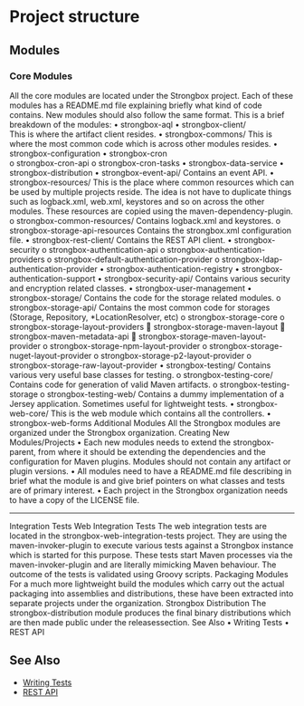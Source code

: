 # Project structure

## Modules

### Core Modules

All the core modules are located under the Strongbox project. Each of these modules has a README.md file explaining briefly what kind of code contains. New modules should also follow the same format.
This is a brief breakdown of the modules:
•	strongbox-aql 
•	strongbox-client/    
This is where the artifact client resides.
•	strongbox-commons/ 
This is where the most common code which is across other modules resides.
•	strongbox-configuration 
•	strongbox-cron  
o	strongbox-cron-api
o	strongbox-cron-tasks
•	strongbox-data-service
•	strongbox-distribution
•	strongbox-event-api/
Contains an event API.
•	strongbox-resources/
This is the place where common resources which can be used by multiple projects reside. The idea is not have to duplicate things such as logback.xml, web.xml, keystores and so on across the other modules. These resources are copied using the maven-dependency-plugin.
o	strongbox-common-resources/
Contains logback.xml and keystores.
o	strongbox-storage-api-resources
Contains the strongbox.xml configuration file.
•	strongbox-rest-client/
Contains the REST API client.
•	strongbox-security
o	strongbox-authentication-api
o	strongbox-authentication-providers
o	strongbox-default-authentication-provider
o	strongbox-ldap-authentication-provider
•	strongbox-authentication-registry
•	strongbox-authentication-support
•	 strongbox-security-api/
Contains various security and encryption related classes.
•	strongbox-user-management
•	strongbox-storage/
Contains the code for the storage related modules.
o	strongbox-storage-api/
Contains the most common code for storages (Storage, Repository, *LocationResolver, etc)
o	strongbox-storage-core
o	strongbox-storage-layout-providers
	strongbox-storage-maven-layout
	strongbox-maven-metadata-api
	strongbox-storage-maven-layout-provider
o	strongbox-storage-npm-layout-provider
o	strongbox-storage-nuget-layout-provider
o	strongbox-storage-p2-layout-provider
o	strongbox-storage-raw-layout-provider
•	strongbox-testing/
Contains various very useful base classes for testing.
o	strongbox-testing-core/
Contains code for generation of valid Maven artifacts.
o	strongbox-testing-storage
o	strongbox-testing-web/
Contains a dummy implementation of a Jersey application. Sometimes useful for lightweight tests.
•	strongbox-web-core/
This is the web module which contains all the controllers.
•	strongbox-web-forms
Additional Modules
All the Strongbox modules are organized under the Strongbox organization.
Creating New Modules/Projects
•	Each new modules needs to extend the strongbox-parent, from where it should be extending the dependencies and the configuration for Maven plugins. Modules should not contain any artifact or plugin versions.
•	All modules need to have a README.md file describing in brief what the module is and give brief pointers on what classes and tests are of primary interest.
•	Each project in the Strongbox organization needs to have a copy of the LICENSE file.
________________________________________
Integration Tests
Web Integration Tests
The web integration tests are located in the strongbox-web-integration-tests project. They are using the maven-invoker-plugin to execute various tests against a Strongbox instance which is started for this purpose. These tests start Maven processes via the maven-invoker-plugin and are literally mimicking Maven behaviour. The outcome of the tests is validated using Groovy scripts.
Packaging Modules
For a much more lightweight build the modules which carry out the actual packaging into assemblies and distributions, these have been extracted into separate projects under the organization.
Strongbox Distribution
The strongbox-distribution module produces the final binary distributions which are then made public under the releasessection.
See Also
•	Writing Tests
•	REST API

## See Also
* [Writing Tests](./writing-tests.md)
* [REST API](../user-guide/rest-api.md)

[Strongbox]: https://github.com/strongbox/strongbox
[Strongbox organization]: https://github.com/strongbox
[strongbox-client]: https://github.com/strongbox/strongbox/tree/master/strongbox-client
[strongbox-commons]: https://github.com/strongbox/strongbox/tree/master/strongbox-commons
[strongbox-common-resources]: https://github.com/strongbox/strongbox/tree/master/strongbox-resources/strongbox-common-resources
[strongbox-event-api]: https://github.com/strongbox/strongbox/tree/master/strongbox-event-api
[strongbox-metadata-core]: https://github.com/strongbox/strongbox/tree/master/strongbox-metadata-core 
[strongbox-parent]: https://github.com/strongbox/strongbox-parent/tree/master
[strongbox-resources]: https://github.com/strongbox/strongbox/tree/master/strongbox-resources
[strongbox-rest-client]: https://github.com/strongbox/strongbox/tree/master/strongbox-rest-client
[strongbox-security-api]: https://github.com/strongbox/strongbox/tree/master/strongbox-security-api
[strongbox-storage]: https://github.com/strongbox/strongbox/tree/master/strongbox-storage
[strongbox-storage-api]: https://github.com/strongbox/strongbox/tree/master/strongbox-storage/strongbox-storage-api
[strongbox-storage-api-resources]: https://github.com/strongbox/strongbox/tree/master/strongbox-resources/strongbox-storage-resources/strongbox-storage-api-resources
[strongbox-storage-indexing]: https://github.com/strongbox/strongbox/tree/master/strongbox-storage/strongbox-storage-indexing
[strongbox-storage-metadata]: https://github.com/strongbox/strongbox/tree/master/strongbox-storage/strongbox-storage-metadata
[strongbox-storage-resources]: https://github.com/strongbox/strongbox/tree/master/strongbox-resources/strongbox-storage-resources
[strongbox-testing]: https://github.com/strongbox/strongbox/tree/master/strongbox-testing
[strongbox-testing-core]: https://github.com/strongbox/strongbox/tree/master/strongbox-testing/strongbox-testing-core
[strongbox-testing-web]: https://github.com/strongbox/strongbox/tree/master/strongbox-testing/strongbox-testing-web
[strongbox-web-core]: https://github.com/strongbox/strongbox/tree/master/strongbox-web-core
[strongbox-web-integration-tests]: https://github.com/strongbox/strongbox-web-integration-tests
[strongbox-web-resources]: https://github.com/strongbox/strongbox/tree/master/strongbox-resources/strongbox-web-resources
[LICENSE]: https://github.com/strongbox/strongbox/blob/master/LICENSE

[maven-invoker-plugin]: http://maven.apache.org/plugins/maven-invoker-plugin/
